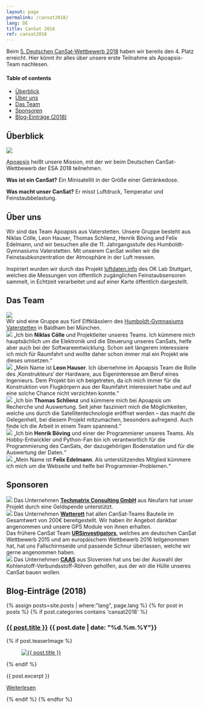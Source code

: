 ```yaml
---
layout: page
permalink: /cansat2018/
lang: DE
title: CanSat 2018
ref: cansat2018
---
```


Beim [5. Deutschen CanSat-Wettbewerb 2018](https://www.cansat.de/wettbewerb-2018) haben wir bereits den 4. Platz erreicht. Hier könnt ihr alles über unsere erste Teilnahme als Apoapsis-Team nachlesen.

<div class="toc">
  <h4>Table of contents</h4>
  <ul>
    <li><a href="#überblick">Überblick</a></li>
    <li><a href="#über-uns">Über uns</a></li>
    <li><a href="#das-team">Das Team</a></li>
    <li><a href="#sponsoren">Sponsoren</a></li>
    <li><a href="#blog-einträge-2018">Blog-Einträge (2018)</a></li>
  </ul>
</div>

## Überblick

<div class="page-banner">
  <img src="{{ site.baseurl }}/images/logo-1024x512.png" />
  <div>
    <p><abbr title="Apoapsis ist ein Begriff aus der Astronomie: Er beschreibt den Punkt, an dem ein Körper in seiner Umlaufbahn um einen Zentralkörper weitestmöglich von diesem Zentralkörper entfernt ist.">Apoapsis</abbr> heißt unsere Mission, mit der wir beim Deutschen CanSat-Wettbewerb der ESA 2018 teilnehmen.</p>
    <p><strong>Was ist ein CanSat?</strong> Ein Minisatellit in der Größe einer Getränkedose.</p>
    <p><strong>Was macht unser CanSat?</strong> Er misst Luftdruck, Temperatur und Feinstaubbelastung.</p>
  </div>
</div>

## Über uns

Wir sind das Team Apoapsis aus Vaterstetten. Unsere Gruppe besteht aus Niklas Cölle, Leon Hauser, Thomas Schlienz, Henrik Böving and Felix Edelmann, und wir besuchen alle die 11. Jahrgangsstufe des Humboldt-Gymnasiums Vaterstetten. Mit unserem CanSat wollen wir die Feinstaubkonzentration der Atmosphäre in der Luft messen.

Inspiriert wurden wir durch das Projekt [luftdaten.info](http://luftdaten.info) des OK Lab Stuttgart, welches die Messungen von öffentlich zugänglichen Feinstaubsensoren sammelt, in Echtzeit verarbeitet und auf einer Karte öffentlich dargestellt.

## Das Team

<div class="page-banner">
  <img src="{{ site.baseurl }}/images/hgv-425x250.jpg" />
  <div>Wir sind eine Gruppe aus fünf Elftklässlern des <a href="http://www.humboldt-gym.de/">Humboldt-Gymnasiums Vaterstetten</a> in Baldham bei München.</div>
</div>

<section class="team-member-presentation" id="niklas">
  <img src="{{ site.baseurl }}/images/2018-team-members/niklas.jpg" />
  <span>„Ich bin <strong>Niklas Cölle</strong> und Projektleiter unseres Teams. Ich kümmere mich hauptsächlich um die Elektronik und die Steuerung unseres CanSats, helfe aber auch bei der Softwareentwicklung. Schon seit längerem interessiere ich mich für Raumfahrt und wollte daher schon immer mal ein Projekt wie dieses umsetzen.“</span>
</section>

<section class="team-member-presentation" id="leon">
  <img src="{{ site.baseurl }}/images/2018-team-members/leon.jpg" />
  <span>„Mein Name ist <strong>Leon Hauser</strong>. Ich übernehme im Apoapsis Team die Rolle des ‚Konstrukteurs‘ der Hardware, aus Eigeninteresse am Beruf eines Ingenieurs. Dem Projekt bin ich beigetreten, da ich mich immer für die Konstruktion von Flugkörpern aus der Raumfahrt interessiert habe und auf eine solche Chance nicht verzichten konnte.“</span>
</section>

<section class="team-member-presentation" id="thomas">
  <img src="{{ site.baseurl }}/images/2018-team-members/thomas.jpg" />
  <span>„Ich bin <strong>Thomas Schlienz</strong> und kümmere mich bei Apoapsis um Recherche und Auswertung. Seit jeher fasziniert mich die Möglichkeiten, welche uns durch die Satellitentechnologie eröffnet werden – das macht die Gelegenheit, bei diesem Projekt mitzumachen, besonders aufregend. Auch finde ich die Arbeit in einem Team spannend.“</span>
</section>

<section class="team-member-presentation" id="henrik">
  <img src="{{ site.baseurl }}/images/2018-team-members/henrik.jpg" />
  <span>„Ich bin <strong>Henrik Böving</strong> und einer der Programmierer unseres Teams. Als Hobby-Entwickler und Python-Fan bin ich verantwortlich für die Programmierung des CanSats, der dazugehörigen Bodenstation und für die Auswertung der Daten.“</span>
</section>

<section class="team-member-presentation" id="felix">
  <img src="{{ site.baseurl }}/images/2018-team-members/felix.jpg" />
  <span>„Mein Name ist <strong>Felix Edelmann</strong>. Als unterstützendes Mitglied kümmere ich mich um die Webseite und helfe bei Programmier-Problemen.“</span>
</section>

## Sponsoren

<section class="sponsor-presentation" id="techmatrix">
  <a href="https://www.techmatrix.de/"><img src="{{ site.baseurl }}/images/2018-sponsoren/Techmatrix_CMYK.png" /></a>
  <span>Das Unternehmen <a href="https://www.techmatrix.de/"><strong>Techmatrix Consulting GmbH</strong></a> aus Neufarn hat unser Projekt durch eine Geldspende unterstützt.</span>
</section>

<section class="sponsor-presentation" id="watterott">
  <a href="https://www.watterott.com/"><img src="{{ site.baseurl }}/images/2018-sponsoren/Watterott.png" /></a>
  <span>Das Unternehmen <a href="https://www.watterott.com/"><strong>Watterott</strong></a> hat allen CanSat-Teams Bauteile im Gesamtwert von 200€ bereitgestellt. Wir haben ihr Angebot dankbar angenommen und unsere GPS Module von ihnen erhalten.</span>
</section>

<section class="sponsor-presentation" id="urs-investigators">
  <span>Das frühere CanSat Team <a href="https://ursinvestigators.blogspot.com/"><strong>URSinvestigators</strong></a>, welches am deutschen CanSat Wettbewerb 2015 und am europäischem Wettbewerb 2016 teilgenommen hat, hat uns Fallschirmseide und passende Schnur überlassen, welche wir gerne angenommen haben.</span>
</section>

<section class="sponsor-presentation" id="caas">
  <a href="http://www.carbontubes.eu/"><img src="{{ site.baseurl }}/images/2018-sponsoren/caas.png" /></a>
  <span>Das Unternehmen <a href="http://www.carbontubes.eu/"><strong>CAAS</strong></a> aus Slovenien hat uns bei der Auswahl der Kohlenstoff-Verbundsstoff-Röhren geholfen, aus der wir die Hülle unseres CanSat bauen wollen.</span>
</section>

## Blog-Einträge (2018)

{% assign posts=site.posts | where:"lang", page.lang %}
{% for post in posts %}
{% if post.categories contains 'cansat2018' %}
<article class="post clearfix">
  <h3><a href="{{ site.baseurl }}{{ post.url }}">{{ post.title }}</a> <span class="meta">{{ post.date | date: "%d.%m.%Y"}}</span></h3>

  {% if post.teaserImage %}
    <figure class="teaser-image">
      <a href="{{ post.url }}">
        <img src="{{ post.teaserImage }}" alt="{{ post.title }}" />
      </a>
    </figure>
  {% endif %}

  <div class="entry">
    {{ post.excerpt }}
  </div>

  <a href="{{ site.baseurl }}{{ post.url }}" class="read-more">Weiterlesen</a>
</article>
{% endif %}
{% endfor %}